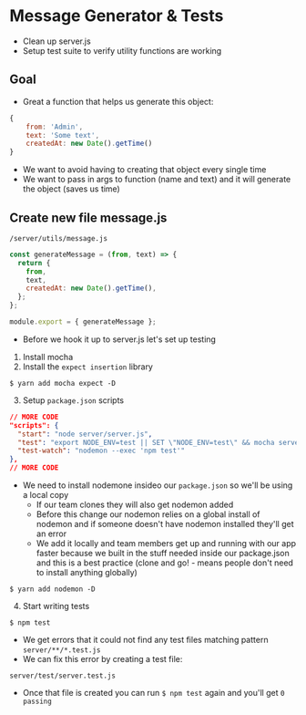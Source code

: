 # Message Generator & Tests
* Clean up server.js
* Setup test suite to verify utility functions are working

## Goal
* Great a function that helps us generate this object:

```js
{
    from: 'Admin',
    text: 'Some text',
    createdAt: new Date().getTime()
}
```

* We want to avoid having to creating that object every single time
* We want to pass in args to function (name and text) and it will generate the object (saves us time)

## Create new file message.js
`/server/utils/message.js`

```js
const generateMessage = (from, text) => {
  return {
    from,
    text,
    createdAt: new Date().getTime(),
  };
};

module.export = { generateMessage };
```

* Before we hook it up to server.js let's set up testing

1. Install mocha 
2. Install the `expect insertion` library

`$ yarn add mocha expect -D`

3. Setup `package.json` scripts

```json
// MORE CODE
"scripts": {
  "start": "node server/server.js",
  "test": "export NODE_ENV=test || SET \"NODE_ENV=test\" && mocha server/**/*.test.js",
  "test-watch": "nodemon --exec 'npm test'"
},
// MORE CODE
```

* We need to install nodemone insideo our `package.json` so we'll be using a local copy
    - If our team clones they will also get nodemon added
    - Before this change our nodemon relies on a global install of nodemon and if someone doesn't have nodemon installed they'll get an error
    - We add it locally and team members get up and running with our app faster because we built in the stuff needed inside our package.json and this is a best practice (clone and go! - means people don't need to install anything globally)

`$ yarn add nodemon -D`

4. Start writing tests

`$ npm test`

* We get errors that it could not find any test files matching pattern `server/**/*.test.js`
* We can fix this error by creating a test file:
 
`server/test/server.test.js`

* Once that file is created you can run `$ npm test` again and you'll get `0 passing`
